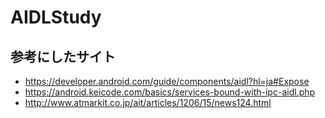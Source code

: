 # AIDLStudy

## 参考にしたサイト
- <https://developer.android.com/guide/components/aidl?hl=ja#Expose>
- <https://android.keicode.com/basics/services-bound-with-ipc-aidl.php>
- <http://www.atmarkit.co.jp/ait/articles/1206/15/news124.html>
